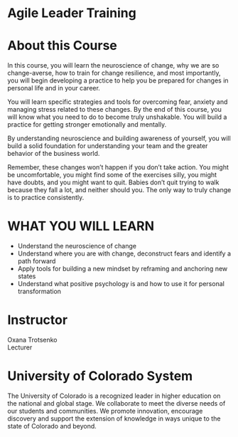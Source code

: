 # Agile Leader Training


# About this Course
In this course, you will learn the neuroscience of change, why we are so change-averse, how to train for change resilience, and most importantly, you will begin developing a practice to help you be prepared for changes in personal life and in your career. 

You will learn specific strategies and tools for overcoming fear, anxiety and managing stress related to these changes. By the end of this course, you will know what you need to do to become truly unshakable. You will build a practice for getting stronger emotionally and mentally. 

By understanding neuroscience and building awareness of yourself, you will build a solid foundation for understanding your team and the greater behavior of the business world. 

Remember, these changes won’t happen if you don’t take action. You might be uncomfortable, you might find some of the exercises silly,  you might have doubts, and you might want to quit. Babies don’t quit trying to walk because they fall a lot, and neither should you. The only way to truly change is to practice consistently.

# WHAT YOU WILL LEARN
* Understand the neuroscience of change
* Understand where you are with change, deconstruct fears and identify a path forward
* Apply tools for building a new mindset by reframing and anchoring new states
* Understand what positive psychology is and how to use it for personal transformation

# Instructor
Oxana Trotsenko <br>
Lecturer

# University of Colorado System
The University of Colorado is a recognized leader in higher education on the national and global stage. We collaborate to meet the diverse needs of our students and communities. We promote innovation, encourage discovery and support the extension of knowledge in ways unique to the state of Colorado and beyond.

